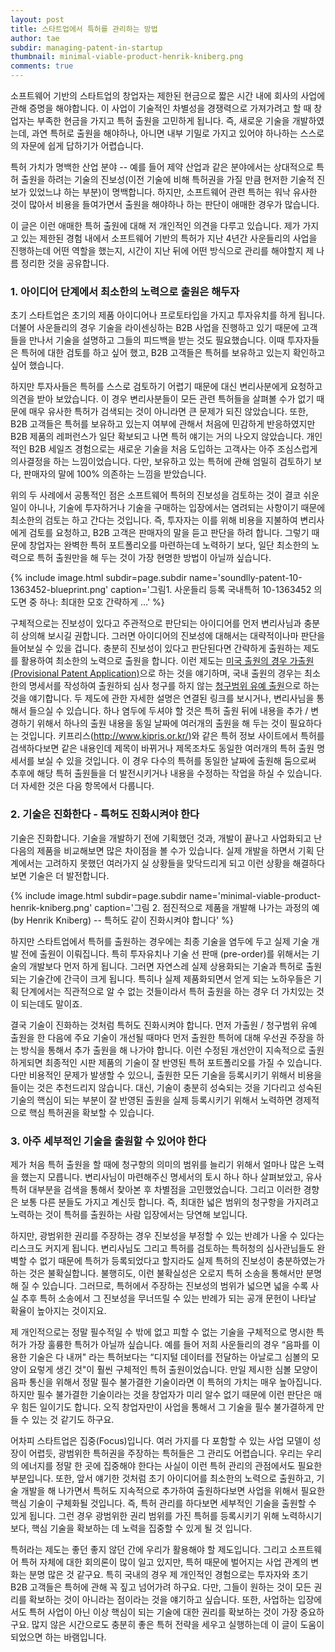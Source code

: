 ```yaml
---
layout: post
title: 스타트업에서 특허를 관리하는 방법
author: tae
subdir: managing-patent-in-startup
thumbnail: minimal-viable-product-henrik-kniberg.png
comments: true
---
```


소프트웨어 기반의 스타트업의 창업자는 제한된 현금으로 짧은 시간 내에 회사의 사업에 관해 증명을 해야합니다. 이 사업이 기술적인 차별성을 경쟁력으로 가져가려고 할 때 창업자는 부족한 현금을 가지고 특허 출원을 고민하게 됩니다. 즉, 새로운 기술을 개발하였는데, 과연 특허로 출원을 해야하나, 아니면 내부 기밀로 가지고 있어야 하나하는 스스로의 자문에 쉽게 답하기가 어렵습니다.

특허 가치가 명백한 산업 분야 -- 예를 들어 제약 산업과 같은 분야에서는 상대적으로 특허 출원을 하려는 기술의 진보성(이전 기술에 비해 특허권을 가질 만큼 현저한 기술적 진보가 있었느냐 하는 부분)이 명백합니다. 하지만, 소프트웨어 관련 특허는 워낙 유사한 것이 많아서 비용을 들여가면서 출원을 해야하나 하는 판단이 애매한 경우가 많습니다.

이 글은 이런 애매한 특허 출원에 대해 저 개인적인 의견을 다루고 있습니다. 제가 가지고 있는 제한된 경험 내에서 소프트웨어 기반의 특허가 지난 4년간 사운들리의 사업을 진행하는데 어떤 역할을 했는지, 시간이 지난 뒤에 어떤 방식으로 관리를 해야할지 제 나름 정리한 것을 공유합니다.

### **1. 아이디어 단계에서 최소한의 노력으로 출원은 해두자**

초기 스타트업은 초기의 제품 아이디어나 프로토타입을 가지고 투자유치를 하게 됩니다. 더불어 사운들리의 경우 기술을 라이센싱하는 B2B 사업을 진행하고 있기 때문에 고객들을 만나서 기술을 설명하고 그들의 피드백을 받는 것도 필요했습니다. 이때 투자자들은 특허에 대한 검토를 하고 싶어 했고, B2B 고객들은 특허를 보유하고 있는지 확인하고 싶어 했습니다.

하지만 투자사들은 특허를 스스로 검토하기 어렵기 때문에 대신 변리사분에게 요청하고 의견을 받아 보았습니다. 이 경우 변리사분들이 모든 관련 특허들을 살펴볼 수가 없기 때문에 매우 유사한 특허가 검색되는 것이 아니라면 큰 문제가 되진 않았습니다. 또한, B2B 고객들은 특허를 보유하고 있는지 여부에 관해서 처음에 민감하게 반응하였지만 B2B 제품의 레퍼런스가 일단 확보되고 나면 특허 얘기는 거의 나오지 않았습니다. 개인적인 B2B 세일즈 경험으로는 새로운 기술을 처음 도입하는 고객사는 아주 조심스럽게 의사결정을 하는 느낌이었습니다. 다만, 보유하고 있는 특허에 관해 엄밀히 검토하기 보다, 판매자의 말에 100% 의존하는 느낌을 받았습니다.

위의 두 사례에서 공통적인 점은 소프트웨어 특허의 진보성을 검토하는 것이 결코 쉬운일이 아니나, 기술에 투자하거나 기술을 구매하는 입장에서는 염려되는 사항이기 때문에 최소한의 검토는 하고 간다는 것입니다. 즉, 투자자는 이를 위해 비용을 지불하여 변리사에게 검토를 요청하고, B2B 고객은 판매자의 말을 듣고 판단을 하려 합니다. 그렇기 때문에 창업자는 완벽한 특허 포트폴리오를 마련하는데 노력하기 보다, 일단 최소한의 노력으로 특허 출원만을 해 두는 것이 가장 현명한 방법이 아닐까 싶습니다.

{% include image.html subdir=page.subdir name='soundlly-patent-10-1363452-blueprint.png' caption='그림1. 사운들리 등록 국내특허 10-1363452 의 도면 중 하나: 최대한 모호 간략하게 …' %}

구체적으로는 진보성이 있다고 주관적으로 판단되는 아이디어를 먼저 변리사님과 충분히 상의해 보시길 권합니다. 그러면 아이디어의 진보성에 대해서는 대략적이나마 판단을 들어보실 수 있을 겁니다. 충분히 진보성이 있다고 판단된다면 간략하게 출원하는 제도를 활용하여 최소한의 노력으로 출원을 합니다. 이런 제도는 [미국 출원의 경우 가출원(Provisional Patent Application)](http://www.koreatimes.com/article/856176)으로 하는 것을 얘기하며, 국내 출원의 경우는 최소한의 명세서를 작성하여 출원하되 심사 청구를 하지 않는 [청구범위 유예 출원](http://ideapc.org/page/process)으로 하는 것을 얘기합니다. 두 제도에 관한 자세한 설명은 연결된 링크를 보시거나, 변리사님을 통해서 들으실 수 있습니다.
하나 염두에 두셔야 할 것은 특허 출원 뒤에 내용을 추가 / 변경하기 위해서 하나의 출원 내용을 동일 날짜에 여러개의 출원을 해 두는 것이 필요하다는 것입니다. 키프리스(<http://www.kipris.or.kr/>)와 같은 특허 정보 사이트에서 특허를 검색하다보면 같은 내용인데 제목이 바뀌거나 제목조차도 동일한 여러개의 특허 출원 명세서를 보실 수 있을 것입니다. 이 경우 다수의 특허를 동일한 날짜에 출원해 둠으로써 추후에 해당 특허 출원들을 더 발전시키거나 내용을 수정하는 작업을 하실 수 있습니다. 더 자세한 것은 다음 항목에서 다룹니다.

### **2. 기술은 진화한다 - 특허도 진화시켜야 한다**

기술은 진화합니다. 기술을 개발하기 전에 기획했던 것과, 개발이 끝나고 사업화되고 난 다음의 제품을 비교해보면 많은 차이점을 볼 수가 있습니다. 실제 개발을 하면서 기획 단계에서는 고려하지 못했던 여러가지 실 상황들을 맞닥드리게 되고 이런 상황을 해결하다보면 기술은 더 발전합니다.

{% include image.html subdir=page.subdir name='minimal-viable-product-henrik-kniberg.png' caption='그림 2. 점진적으로 제품을 개발해 나가는 과정의 예 (by Henrik Kniberg) -- 특허도 같이 진화시켜야 합니다' %}

하지만 스타트업에서 특허를 출원하는 경우에는 최종 기술을 염두에 두고 실제 기술 개발 전에 출원이 이뤄집니다. 특히 투자유치나 기술 선 판매 (pre-order)를 위해서는 기술의 개발보다 먼저 하게 됩니다. 그러면 자연스레 실제 상용화되는 기술과 특허로 출원되는 기술간에 간극이 크게 됩니다. 특히나 실제 제품화되면서 얻게 되는 노하우들은 기획 단계에서는 직관적으로 알 수 없는 것들이라서 특허 출원을 하는 경우 더 가치있는 것이 되는데도 말이죠.

결국 기술이 진화하는 것처럼 특허도 진화시켜야 합니다. 먼저 가출원 / 청구범위 유예 출원을 한 다음에 주요 기술이 개선될 때마다 먼저 출원한 특허에 대해 우선권 주장을 하는 방식을 통해서 추가 출원을 해 나가야 합니다. 이런 수정된 개선안이 지속적으로 출원하게되면 최종적인 시판 제품의 기술이 잘 반영된 특허 포트폴리오를 가질 수 있습니다. 다만 비용적인 문제가 발생할 수 있으니, 출원한 모든 기술을 등록시키기 위해서 비용을 들이는 것은 추천드리지 않습니다. 대신, 기술이 충분히 성숙되는 것을 기다리고 성숙된 기술의 핵심이 되는 부분이 잘 반영된 출원을 실제 등록시키기 위해서 노력하면 경제적으로 핵심 특허권을 확보할 수 있습니다.

### **3. 아주 세부적인 기술을 출원할 수 있어야 한다**

제가 처음 특허 출원을 할 때에 청구항의 의미의 범위를 늘리기 위해서 얼마나 많은 노력을 했는지 모릅니다. 변리사님이 마련해주신 명세서의 토시 하나 하나 살펴보았고, 유사 특허 대부분을 검색을 통해서 찾아본 후 차별점을 고민했었습니다. 그리고 이러한 경향은 보통 다른 분들도 가지고 계신듯 합니다. 즉, 최대한 넓은 범위의 청구항을 가지려고 노력하는 것이 특허를 출원하는 사람 입장에서는 당연해 보입니다.

하지만, 광범위한 권리를 주장하는 경우 진보성을 부정할 수 있는 반례가 나올 수 있다는 리스크도 커지게 됩니다. 변리사님도 그리고 특허를 검토하는 특허청의 심사관님들도 완벽할 수 없기 때문에 특허가 등록되었다고 할지라도 실제 특허의 진보성이 충분하였는가 하는 것은 불확실합니다. 불행히도, 이런 불확실성은 오로지 특허 소송을 통해서만 분명해 질 수 있습니다. 그러므로, 특허에서 주장하는 진보성의 범위가 넓으면 넓을 수록 사실 추후 특허 소송에서 그 진보성을 무너뜨릴 수 있는 반례가 되는 공개 문헌이 나타날 확율이 높아지는 것이지요.

제 개인적으로는 정말 필수적일 수 밖에 없고 피할 수 없는 기술을 구체적으로 명시한 특허가 가장 훌륭한 특허가 아닐까 싶습니다. 예를 들어 저희 사운들리의 경우 “음파를 이용한 기술은 다 내꺼" 라는 특허보다는 “디지털 데이터를 전달하는 아날로그 심볼의 모양이 요렇게 생긴 것"이 훨씬 구체적인 특허 출원이었습니다. 만일 제시한 심볼 모양이 음파 통신을 위해서 정말 필수 불가결한 기술이라면 이 특허의 가치는 매우 높아집니다. 하지만 필수 불가결한 기술이라는 것을 창업자가 미리 알수 없기 때문에 이런 판단은 매우 힘든 일이기도 합니다. 오직 창업자만이 사업을 통해서 그 기술을 필수 불가결하게 만들 수 있는 것 같기도 하구요.

어차피 스타트업은 집중(Focus)입니다. 여러 가지를 다 포함할 수 있는 사업 모델이 성장이 어렵듯, 광범위한 특허권을 주장하는 특허들은 그 관리도 어렵습니다. 우리는 우리의 에너지를 정말 한 곳에 집중해야 한다는 사실이 이런 특허 관리의 관점에서도 필요한 부분입니다. 또한, 앞서 얘기한 것처럼 초기 아이디어를 최소한의 노력으로 출원하고, 기술 개발을 해 나가면서 특허도 지속적으로 추가하여 출원하다보면 사업을 위해서 필요한 핵심 기술이 구체화될 것입니다. 즉, 특허 관리를 하다보면 세부적인 기술을 출원할 수 있게 됩니다. 그런 경우 광범위한 권리 범위를 가진 특허를 등록시키기 위해 노력하시기 보다, 핵심 기술을 확보하는 데 노력을 집중할 수 있게 될 것 입니다.

특허라는 제도는 좋던 좋지 않던 간에 우리가 활용해야 할 제도입니다. 그리고 소프트웨어 특허 자체에 대한 회의론이 많이 일고 있지만, 특허 때문에 벌어지는 사업 관계의 변화는 분명 많은 것 같구요. 특히 국내의 경우 제 개인적인 경험으로는 투자자와 초기 B2B 고객들은 특허에 관해 꼭 짚고 넘어가려 하구요. 다만, 그들이 원하는 것이 모든 권리를 확보하는 것이 아니라는 점이라는 것을 얘기하고 싶습니다. 또한, 사업하는 입장에서도 특허 사업이 아닌 이상 핵심이 되는 기술에 대한 권리를 확보하는 것이 가장 중요하구요. 많지 않은 시간으로도 충분히 좋은 특허 전략을 세우고 실행하는데 이 글이 도움이 되었으면 하는 바램입니다.
